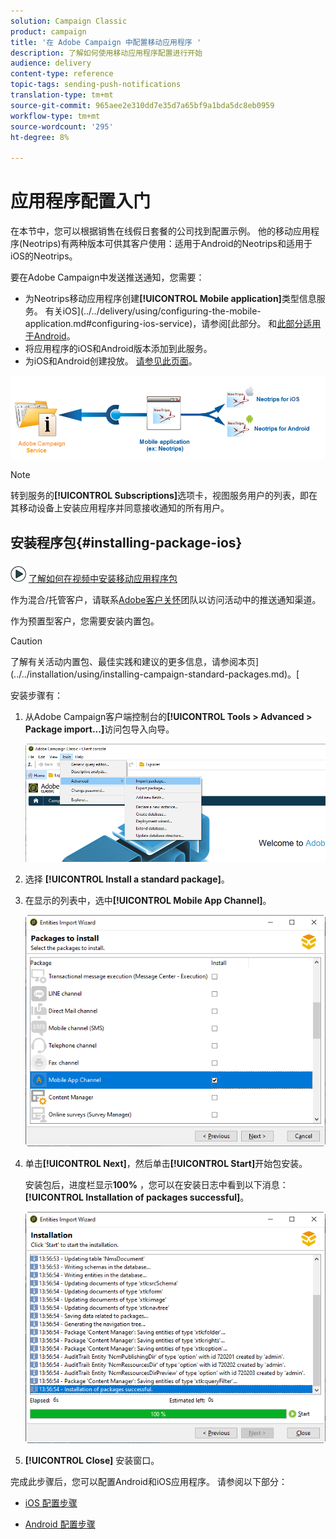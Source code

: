 ```yaml
---
solution: Campaign Classic
product: campaign
title: '在 Adobe Campaign 中配置移动应用程序 '
description: 了解如何使用移动应用程序配置进行开始
audience: delivery
content-type: reference
topic-tags: sending-push-notifications
translation-type: tm+mt
source-git-commit: 965aee2e310dd7e35d7a65bf9a1bda5dc8eb0959
workflow-type: tm+mt
source-wordcount: '295'
ht-degree: 8%

---
```



# 应用程序配置入门

在本节中，您可以根据销售在线假日套餐的公司找到配置示例。 他的移动应用程序(Neotrips)有两种版本可供其客户使用：适用于Android的Neotrips和适用于iOS的Neotrips。

要在Adobe Campaign中发送推送通知，您需要：

* 为Neotrips移动应用程序创建&#x200B;**[!UICONTROL Mobile application]**&#x200B;类型信息服务。 有关iOS](../../delivery/using/configuring-the-mobile-application.md#configuring-ios-service)，请参阅[此部分。 和[此部分适用于Android](../../delivery/using/configuring-the-mobile-application-android.md#configuring-android-service)。
* 将应用程序的iOS和Android版本添加到此服务。
* 为iOS和Android创建投放。 [请参见此页面](../../delivery/using/creating-notifications.md)。

![](assets/nmac_service_diagram.png)

>[!NOTE]
>
>转到服务的&#x200B;**[!UICONTROL Subscriptions]**&#x200B;选项卡，视图服务用户的列表，即在其移动设备上安装应用程序并同意接收通知的所有用户。

## 安装程序包{#installing-package-ios}

![](assets/do-not-localize/how-to-video.png) [了解如何在视频中安装移动应用程序包](https://experienceleague.adobe.com/docs/campaign-classic-learn/tutorials/sending-messages/push-channel/installing-the-mobile-app-channel.html?lang=en#sending-messages)

作为混合/托管客户，请联系[Adobe客户关怀](https://helpx.adobe.com/enterprise/admin-guide.html/enterprise/using/support-for-experience-cloud.ug.html)团队以访问活动中的推送通知渠道。

作为预置型客户，您需要安装内置包。

>[!CAUTION]
>
>了解有关活动内置包、最佳实践和建议的更多信息，请参阅本页](../../installation/using/installing-campaign-standard-packages.md)。[

安装步骤有：

1. 从Adobe Campaign客户端控制台的&#x200B;**[!UICONTROL Tools > Advanced > Package import...]**&#x200B;访问包导入向导。

   ![](assets/package_ios.png)

1. 选择 **[!UICONTROL Install a standard package]**。

1. 在显示的列表中，选中&#x200B;**[!UICONTROL Mobile App Channel]**。

   ![](assets/package_ios_2.png)

1. 单击&#x200B;**[!UICONTROL Next]**，然后单击&#x200B;**[!UICONTROL Start]**&#x200B;开始包安装。

   安装包后，进度栏显示&#x200B;**100%** ，您可以在安装日志中看到以下消息：**[!UICONTROL Installation of packages successful]**。

   ![](assets/package_ios_3.png)

1. **[!UICONTROL Close]** 安装窗口。

完成此步骤后，您可以配置Android和iOS应用程序。
请参阅以下部分：

* [iOS 配置步骤](../../delivery/using/configuring-the-mobile-application.md)

* [Android 配置步骤](../../delivery/using/configuring-the-mobile-application-android.md)
